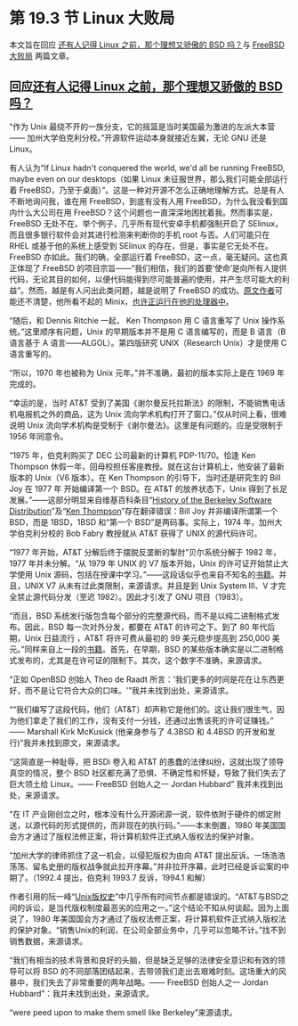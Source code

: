 # 第 19.3 节 Linux 大败局

本文旨在回应 [还有人记得 Linux 之前，那个理想又骄傲的 BSD 吗？](https://my.oschina.net/u/5324949/blog/5434988)与 [FreeBSD 大败局](https://my.oschina.net/oscpyaqxylk/blog/5457229) 两篇文章。

## 回应[还有人记得 Linux 之前，那个理想又骄傲的 BSD 吗？](https://my.oschina.net/u/5324949/blog/5434988)

“作为 Unix 最绕不开的一族分支，它的摇篮是当时美国最为激进的左派大本营 —— 加州大学伯克利分校。”开源软件运动本身就接近左翼，无论 GNU 还是 Linux。

有人认为“If Linux hadn't conquered the world, we'd all be running FreeBSD, maybe even on our desktops（如果 Linux 未征服世界，那么我们可能全部运行着 FreeBSD，乃至于桌面）”。这是一种对开源不怎么正确地理解方式。总是有人不断地询问我，谁在用 FreeBSD，到底有没有人用 FreeBSD，为什么我没看到国内什么大公司在用 FreeBSD？这个问题也一直深深地困扰着我。然而事实是，FreeBSD 无处不在。举个例子，几乎所有现代安卓手机都强制开启了 SElinux，而且很多银行软件会对其进行检测来判断你的手机 root 与否。人们可能只在 RHEL 或基于他的系统上感受到 SElinux 的存在，但是，事实是它无处不在。FreeBSD 亦如此。我们的确，全部运行着 FreeBSD，这一点，毫无疑问。这也真正体现了 FreeBSD 的项目宗旨——“我们相信，我们的首要‘使命’是向所有人提供代码，无论其目的如何，以便代码能得到尽可能普遍的使用，并产生尽可能大的利益”。然而，越是有人问出此类问题，越是说明了 FreeBSD 的成功。[原文作者](https://www.infoworld.com/article/2282440/a-world-without-linux-where-would-apache-microsoft-even-apple-be-today.html)可能还不清楚，他所看不起的 Minix，[也许正运行在他的处理器中](https://www.zdnet.com/article/minix-intels-hidden-in-chip-operating-system/)。


“随后，和 Dennis Ritchie 一起， Ken Thompson 用 C 语言重写了 Unix 操作系统。”这里顺序有问题，Unix 的早期版本并不是用 C 语言编写的，而是 B 语言（B 语言基于 A 语言——ALGOL）。第四版研究 UNIX（Research Unix）才是使用 C 语言重写的。

“所以，1970 年也被称为 Unix 元年。”并不准确，最初的版本实际上是在 1969 年完成的。

“幸运的是，当时 AT&T 受到了美国《谢尔曼反托拉斯法》的限制，不能销售电话机电报机之外的商品，这为 Unix 流向学术机构打开了窗口。”仅从时间上看，很难说明  Unix 流向学术机构是受制于《谢尔曼法》。这里是有问题的。应是受限制于 1956 年同意令。

“1975 年，伯克利购买了 DEC 公司最新的计算机 PDP-11/70。恰逢 Ken Thompson 休假一年，回母校担任客座教授。就在这台计算机上，他安装了最新版本的 Unix（V6 版本）。在 Ken Thompson 的引导下，当时还是研究生的 Bill Joy 在 1977 年 开始编译第一个 BSD。在 AT&T 的放养状态下，Unix 得到了长足发展。”——这部分明显来自维基百科条目“[History of the Berkeley Software Distribution](https://en.wikipedia.org/wiki/History_of_the_Berkeley_Software_Distribution)”及“[Ken Thompson](https://en.wikipedia.org/wiki/Ken_Thompson)”存在翻译错误：Bill Joy 并非编译所谓第一个 BSD，而是 1BSD，1BSD 和“第一个 BSD”是两码事。实际上，1974 年，加州大学伯克利分校的 Bob Fabry 教授就从 AT&T 获得了 UNIX 的源代码许可。

“1977 年开始，AT&T 分解后终于摆脱反垄断的掣肘”贝尔系统分解于 1982 年，1977 年并未分解。“从 1979 年 UNIX 的 V7 版本开始，Unix 的许可证开始禁止大学使用 Unix 源码，包括在授课中学习。”——这段话似乎也来自不知名的[书籍](https://www.cnblogs.com/smlile-you-me/p/17732762.html)。并且，UNIX V7 从未有过此类限制，来源请求。并且是到 Unix System III、V 才完全禁止源代码分发（至迟 1982）。因此才引发了 GNU 项目（1983）。

“而且，BSD 系统发行版包含每个部分的完整源代码，而不是以纯二进制格式发布。因此，BSD 每一次对外分发，都要在 AT&T 的许可之下。到了 80 年代后期，Unix 日益流行 ，AT&T 将许可费从最初的 99 美元稳步提高到 250,000 美元。”同样来自上一段的[书籍](https://www.cnblogs.com/smlile-you-me/p/17732762.html)。首先，在早期，BSD 的某些版本确实是以二进制格式发布的，尤其是在许可证的限制下。其次，这个数字不准确，来源请求。

“正如 OpenBSD 创始人 Theo de Raadt 所言：'我们更多的时间是花在让东西更好，而不是让它符合大众的口味。'”我并未找到出处，来源请求。

““我们编写了这段代码，他们（AT&T）却声称它是他们的。这让我们很生气，因为他们拿走了我们的工作，没有支付一分钱，还通过出售该死的许可证赚钱。” —— Marshall Kirk McKusick (他亲身参与了 4.3BSD 和 4.4BSD 的开发和发行)”我并未找到原文，来源请求。

“这简直是​​一种耻辱，把 BSDi 卷入和 AT&T 的愚蠢的法律纠纷，这就出现了领导真空的情况，整个 BSD 社区都充满了恐惧、不确定性和怀疑，导致了我们失去了巨大领土给 Linux。—— FreeBSD 创始人之一 Jordan Hubbard” 我并未找到出处，来源请求。

“在 IT 产业刚创立之时，根本没有什么开源闭源一说，软件依附于硬件的绑定附送，以源代码的形式提供的，而非现在的执行码。”——本末倒置，1980 年美国国会方才通过了版权法修正案，将计算机软件正式纳入版权法的保护对象。

“加州大学的律师抓住了这一机会，以侵犯版权为由向 AT&T 提出反诉。一场浩浩荡荡、留名史册的版权战争就此拉开序幕。”并非拉开序幕，此时已经是诉讼案的中期了。（1992.4 提出，伯克利 1993.7 反诉，1994.1 和解）

作者引用的阮一峰“[Unix版权史](https://ruanyifeng.com/blog/2010/03/unix_copyright_history.html)”中几乎所有时间节点都是错误的。“AT&T与BSD之间的诉讼，是当代版权制度最恶劣的应用之一。”这个结论不知从何谈起。因为上面说了，1980 年美国国会方才通过了版权法修正案，将计算机软件正式纳入版权法的保护对象。“销售Unix的利润，在公司全部业务中，几乎可以忽略不计。”找不到销售数据，来源请求。

“我们有相当的技术背景和良好的头脑，但是缺乏足够的法律安全意识和有效的领导可以将 BSD 的不同部落团结起来，去带领我们走出去艰难时刻。这场重大的风暴中，我们失去了非常重要的两年战略。—— FreeBSD 创始人之一 Jordan Hubbard”：我并未找到出处，来源请求。


“were peed upon to make them smell like Berkeley”来源请求。

